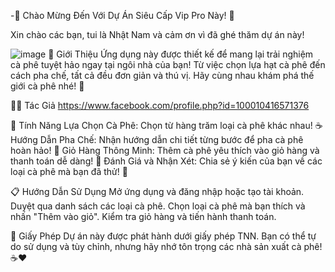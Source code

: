 -🎉 Chào Mừng Đến Với Dự Án Siêu Cấp Vip Pro Này! 🎉

Xin chào các bạn, tui là Nhật Nam và cảm ơn vì đã ghé thăm dự án này! 


![image](https://github.com/user-attachments/assets/06251298-a5d6-4479-9b49-e29e76904bcc)
🚀 Giới Thiệu
  Ứng dụng này được thiết kế để mang lại trải nghiệm cà phê tuyệt hảo ngay tại ngôi nhà của bạn!
  Từ việc chọn lựa hạt cà phê đến cách pha chế, tất cả đều đơn giản và thú vị. Hãy cùng nhau khám phá thế giới cà phê nhé! 🎉

👨‍💻 Tác Giả
https://www.facebook.com/profile.php?id=100010416571376

🎈 Tính Năng
Lựa Chọn Cà Phê: Chọn từ hàng trăm loại cà phê khác nhau! ☕
Hướng Dẫn Pha Chế: Nhận hướng dẫn chi tiết từng bước để pha cà phê hoàn hảo! 📖
Giỏ Hàng Thông Minh: Thêm cà phê yêu thích vào giỏ hàng và thanh toán dễ dàng! 🛒
Đánh Giá và Nhận Xét: Chia sẻ ý kiến của bạn về các loại cà phê mà bạn đã thử! 🌟

📋 Hướng Dẫn Sử Dụng
Mở ứng dụng và đăng nhập hoặc tạo tài khoản.
Duyệt qua danh sách các loại cà phê.
Chọn loại cà phê mà bạn thích và nhấn "Thêm vào giỏ".
Kiểm tra giỏ hàng và tiến hành thanh toán.

📜 Giấy Phép
Dự án này được phát hành dưới giấy phép TNN. Bạn có thể tự do sử dụng và tùy chỉnh, nhưng hãy nhớ tôn trọng các nhà sản xuất cà phê! ☕❤️

<!---
nhatnam2011/nhatnam2011 is a ✨ special ✨ repository because its `README.md` (this file) appears on your GitHub profile.
You can click the Preview link to take a look at your changes.
--->
